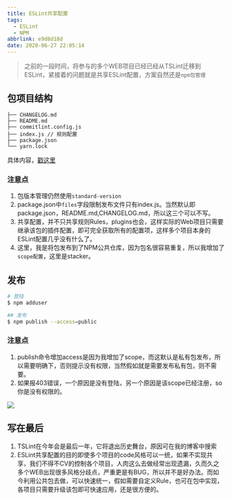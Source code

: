 ```yaml
---
title: ESLint共享配置
tags:
  - ESLint
  - NPM
abbrlink: e9d8d18d
date: 2020-06-27 22:05:14
---
```


> 之前的一段时间，将参与的多个WEB项目已经已经从TSLint迁移到ESLint，紧接着的问题就是共享ESLint配置，方案自然还是`npm包管理`


## 包项目结构

```
├── CHANGELOG.md
├── README.md
├── commitlint.config.js
├── index.js // 规则配置
├── package.json
└── yarn.lock

```

具体内容，[戳这里](https://github.com/alanhg/stacker-eslint-config-react)

### 注意点
1. 包版本管理仍然使用`standard-version`
2. package.json中`files`字段限制发布文件只有index.js。当然默认即package.json，README.md,CHANGELOG.md，所以这三个可以不写。
3. 共享配置，并不只共享规则Rules，plugins也会，这样实际的Web项目只需要继承该包的插件配置，即可完全获取所有的配置项，这样多个项目本身的ESLint配置几乎没有什么了。
4. 这里，我是将包发布到了NPM公共仓库，因为包名很容易重复，所以我增加了`scope配置`，这里是stacker。


## 发布
 
 
 ```bash
 # 登陆
 $ npm adduser
 
 ## 发布
 $ npm publish --access=public
 
 ```
 
### 注意点
1. publish命令增加access是因为我增加了scope，而这默认是私有包发布，所以需要明确下，否则提示没有权限，当然假如就是需要发布私有包，则不需要。
2. 如果报403错误，一个原因是没有登陆，另一个原因是该scope已经注册，so你是没有权限的。

![](https://static.1991421.cn/2020/2020-06-28-141032.jpeg)

## 写在最后
1. TSLint在今年会是最后一年，它将退出历史舞台，原因可在我的博客中搜索
2. ESLint共享配置的目的即使多个项目的code风格可以一统，如果不实现共享，我们不得不CV的控制各个项目，人肉这么去做经常出现遗漏，久而久之多个WEB出现很多风格分歧点，严重更是有BUG，所以并不是好办法。而如今利用公共包去做，可以快速统一，假如需要自定义Rule，也可在包中实现，各项目只需要升级该包即可快速应用，还是很方便的。





